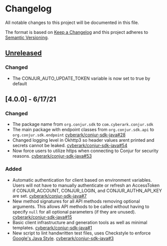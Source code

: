 # Changelog
All notable changes to this project will be documented in this file.

The format is based on [Keep a Changelog](http://keepachangelog.com/en/1.0.0/)
and this project adheres to [Semantic Versioning](http://semver.org/spec/v2.0.0.html).

## [Unreleased]
### Changed
- The CONJUR_AUTO_UPDATE_TOKEN variable is now set to true by default

## [4.0.0] - 6/17/21
### Changed
- The package name from `org.conjur.sdk` to `com.cyberark.conjur.sdk`
- The main package with endpoint classes from `org.conjur.sdk.api` to `org.conjur.sdk.endpoint`
  [cyberark/conjur-sdk-java#28](https://github.com/cyberark/conjur-sdk-java/pull/28)
- Changed logging level in Okhttp3 so header values arent printed and secrets cannot be leaked.
  [cyberark/conjur-sdk-java#54](https://github.com/cyberark/conjur-sdk-java/pull/54)
- Now force users to utilize https when connecting to Conjur for security reasons.
  [cyberark/conjur-sdk-java#53](https://github.com/cyberark/conjur-sdk-java/pull/53)

### Added
- Automatic authentication for client based on environment variables. Users will not have to manually
  authenticate or refresh an AccessToken if CONJUR_ACCOUNT, CONJUR_LOGIN, and CONJUR_AUTHN_API_KEY are set.
  [cyberark/conjur-sdk-java#7](https://github.com/cyberark/conjur-sdk-java/issues/7)
- New method signatures for all API methods removing optional arguments. This allows API
  methods to be called without having to specify `null` for all optional parameters (if they are unused).
  [cyberark/conjur-sdk-java#15](https://github.com/cyberark/conjur-sdk-java/pull/15)
- Basic client infrastructure and generation tools as well as minimal templates.
  [cyberark/conjur-sdk-java#1](https://github.com/cyberark/conjur-sdk-java/pull/1)
- New script to lint handwritten test files, uses Checkstyle to enforce
  [Google's Java Style](https://google.github.io/styleguide/javaguide.html).
  [cyberark/conjur-sdk-java#3](https://github.com/cyberark/conjur-sdk-java/issues/3)

[Unreleased]: https://github.com/cyberark/conjur-openapi-spec/compare/v4.0.0...HEAD
